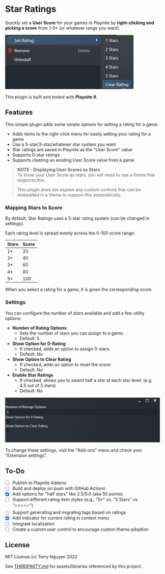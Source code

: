 # Star Ratings

Quickly set a **User Score** for your games in Playnite by **right-clicking and
picking a score** from 1-5* (or whatever range you want).

![A context menu containing ratings options for a game, starting with "1 Star".](.github/gameMenuItems.png)

This plugin is built and tested with **Playnite 9**.

## Features

This simple plugin adds some simple options for setting a rating for a game.

- Adds items to the right-click menu for easily setting your rating for a game
- Use a 5-star/3-star/whatever star system you want
- Star ratings are saved in Playnite as the "User Score" value
- Supports 0-star ratings
- Supports clearing an existing User Score value from a game

> **NOTE - Displaying User Scores as Stars**  
> To show your User Score as stars, you will need to use a theme that supports
> this.
>
> This plugin does not expose any custom controls that can be embedded in a
> theme to support this automatically.

### Mapping Stars to Score

By default, Star Ratings uses a 5-star rating system (can be changed in settings).

Each rating level is spread evenly across the 0-100 score range:

Stars | Score
------|------
1*    | 20
2*    | 40
3*    | 60
4*    | 80
5*    | 100

When you select a rating for a game, it is given the corresponding score.

### Settings

You can configure the number of stars available and add a few utility options:

- **Number of Rating Options**
  - Sets the number of stars you can assign to a game.
  - Default: 5
- **Show Option for 0-Rating**
  - If checked, adds an option to assign 0-stars.
  - Default: No
- **Show Option to Clear Rating**
  - If checked, adds an option to reset the score.
  - Default: No
- **Enable Star Ratings**
  - If checked, allows you to award half a star at each star level. (e.g. 4.5 out of 5 stars)
  - Default: No

![Star Ratings supports the options as described above.](.github/settings.png)

To change these settings, visit the "Add-ons" menu and check your "Extension settings".

## To-Do

- [ ] Publish to Playnite Addons
- [ ] Build and deploy on push with GitHub Actions
- [x] Add options for "half stars" like 2.5/5.0 (aka 50 points)
- [ ] Support different rating item styles (e.g., "5*" vs. "5 Stars" vs. "⭐⭐⭐⭐⭐")
- [ ] Support generating and migrating tags based on ratings
- [x] Add indicator for current rating in context menu
- [ ] Integrate localization
- [ ] Create a custom user control to encourage custom theme adoption

## License

MIT License (c) Terry Nguyen 2022

See [THIRDPARTY.md](THIRDPARTY.md) for assets/libraries referenced by this project.
